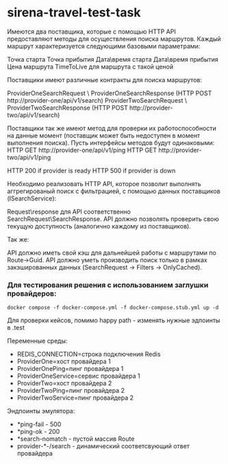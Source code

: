 # sirena-travel-test-task
Имеются два поставщика, которые с помощью HTTP API предоставляют методы для осуществления поиска маршрутов.
Каждый маршрут характеризуется следующими базовыми параметрами:

Точка старта
Точка прибытия
Дата\время старта
Дата\время прибытия
Цена маршрута
TimeToLive для маршрута с такой ценой

Поставщики имеют различные контракты для поиска маршрутов:

ProviderOneSearchRequest \ ProviderOneSearchResponse (HTTP POST http://provider-one/api/v1/search)
ProviderTwoSearchRequest \ ProviderTwoSearchResponse (HTTP POST http://provider-two/api/v1/search)

Поставщики так же имеют метод для проверки их работоспособности на данные момент (поставщик может быть недоступен в момент выполнения поиска).
Пусть интерфейсы методов будут одинаковыми:
HTTP GET http://provider-one/api/v1/ping
HTTP GET http://provider-two/api/v1/ping

HTTP 200 if provider is ready
HTTP 500 if provider is down

Необходимо реализовать HTTP API, которое позволит выполнять аггрегированый поиск с фильтрацией, с помощью данных поставщиков (ISearchService):

Request\response для API соответственно SearchRequest\SearchResponse.
API должно позволять проверить свою текущую доступность (аналогично каждому из поставщиков).

Так же:

API должно иметь свой кэш для дальнейшей работы с маршрутами по Route->Guid.
API должно уметь производить поиск только в рамках закэшированных данных (SearchRequest -> Filters -> OnlyCached).



### Для тестирования решения с использованием заглушки провайдеров:

``docker compose -f docker-compose.yml -f docker-compose.stub.yml up -d ``

Для проверки кейсов, помимо happy path - изменять нужные эдпоинты в .test


Переменные среды:

- REDIS_CONNECTION=строка подключения Redis
- ProviderOne=хост провайдера 1
- ProviderOnePing=пинг провайдера 1
- ProviderOneService=сервис провайдера 1
- ProviderTwo=хост провайдера 2
- ProviderTwoPing=пинг провайдера 2
- ProviderTwoService=пинг провайдера 2


Эндпоинты эмулятора:

- *ping-fail - 500
- *ping-ok - 200
- *search-nomatch - пустой массив Route
- provider-*-/search - динамический соответсвующий ответ провайдера

